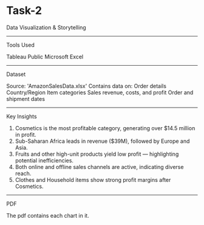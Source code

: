 # Task-2

Data Visualization & Storytelling

---

Tools Used

Tableau Public 
Microsoft Excel 

---

Dataset

Source: 'AmazonSalesData.xlsx'
Contains data on:
 Order details
 Country/Region
 Item categories
 Sales revenue, costs, and profit
 Order and shipment dates

---

Key Insights

1. Cosmetics is the most profitable category, generating over $14.5 million in profit.
2. Sub-Saharan Africa leads in revenue ($39M), followed by Europe and Asia.
3. Fruits and other high-unit products yield low profit — highlighting potential inefficiencies.
4. Both online and offline sales channels are active, indicating diverse reach.
5. Clothes and Household items show strong profit margins after Cosmetics.

---

PDF

The pdf contains each chart in it.
